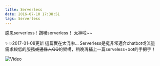 ```yaml
---
title: Serverless
date: 2016-07-10 17:38:51
tags: Serverless
---
```

感恩serverless！讚嘆serverless！
太神啦~~

:sparkles::sparkles:2017-01-08更新
這篇實在太混啦...
Serverless是挺非常適合chatbot或流量需求較低的服務~~或邊緣人QQ~~的架構，稍晚再補上一篇serveless+bot的手把手！
<!--more-->
![Video](http://i.imgur.com/8fVDCdt.gif)
